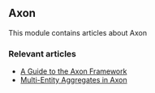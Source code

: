 ## Axon

This module contains articles about Axon

### Relevant articles

- [A Guide to the Axon Framework](https://www.surya.com/axon-cqrs-event-sourcing)
- [Multi-Entity Aggregates in Axon](https://www.surya.com/java-axon-multi-entity-aggregates)

